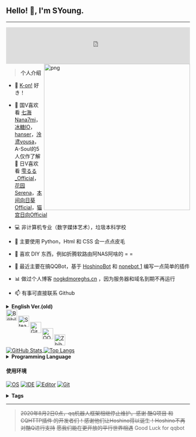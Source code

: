 ## Hello! 👋, I'm SYoung.

<hr>

<html>
<iframe 
        frameborder="no" 
        border="0" 
        marginwidth="0" 
        marginheight="0" 
        width=100% 
        height=100 
        allowfullscreen
        src="https://music.163.com/outchain/player?type=2&id=1446326362&auto=1&height=67"
></iframe>
</html>

<img align="right" src="https://i.loli.net/2021/08/20/Bbtf1cPwZYED5Vg.png" width="400px" alt="png"/>

>**个人介绍**

- 🌱 [K-on!](https://www.bilibili.com/bangumi/play/ss1172/) 好き！

- 👨 国V喜欢看 [七海Nana7mi](https://space.bilibili.com/434334701)，[冰糖IO](https://space.bilibili.com/198297)，[hanser](https://space.bilibili.com/11073)，[泠鸢yousa](https://space.bilibili.com/282994)，A-Soul的5人仅作了解<br>👨 日V喜欢看 [雫るる_Official](https://space.bilibili.com/387636363)，[花园Serena](https://space.bilibili.com/380829248)，[本间向日葵Official](https://space.bilibili.com/403928672)，[猫宫日向Official](https://space.bilibili.com/291296062)

- 💻 非计算机专业（数字媒体艺术），垃圾本科学校

- 🤔 主要使用 Python，Html 和 CSS 会一点点皮毛

- 💬 喜欢 DIY 东西，例如折腾软路由阿NAS阿啥的 =  =

- 👯 最近主要在搞QQBot，基于 [HoshinoBot](https://github.com/Ice-Cirno/HoshinoBot) 和 [nonebot 1]() 编写一点简单的插件

- 📊 做过个人博客 [nogkdmoreghs.cn](http://nogkdmoreghs.cn/wordpress) ，因为服务器和域名到期不再运行

- 📫 有事可直接联系 Github


<details>
    <summary><strong>English Ver.(old)</strong></summary>

- I am a **amateurish** programmer with **poor skills.** (=  =)
- I generally code with **python**, while php is an alternative method to code.
- I prefer developing **Backend**, though Frontend may being able to accept.
- I used to dream of being a painter. But **the reality made me have to learn a technology💻,**
- and I also came into contact with **programming**.


**Talking about Personal Stuffs:**

- 👨‍🏛 I'm currently a student at **trash university**. (cqie)
- 💻 Major is **Digital media art**. (yeah, even not a computer subject=  =)
- 🌱 I'm working on **Web development and Python**.
- 👯 Now I'm currently learning Japanese.
- 💬 If you have any questions, **ask me at will**. (I may not reply timely.)
- 📫 Please contact me via github or email:
- E-mail: hirasawasu@foxmail.com. 

</details>

<a href="https://space.bilibili.com/34763008">
  <img align="left" alt="Bilibili" width="30px" src="https://cdn.jsdelivr.net/npm/simple-icons@5.10.0/icons/bilibili.svg" />
</a><br>
<a href="https://steamcommunity.com/id/hirasawasu/">
  <img align="left" alt="Steam" width="30px" src="https://cdn.jsdelivr.net/npm/simple-icons@5.10.0/icons/steam.svg" />
</a><br>
<a href="https://github.com/yzp-99/">
  <img align="left" alt="Github" width="30px" src="https://cdn.jsdelivr.net/npm/simple-icons@5.10.0/icons/github.svg" />
</a><br>
<a href="http://wpa.qq.com/msgrd?v=3&uin=2279134404&site=qq&menu=yes">
  <img align="left" alt="QQ" width="30px" src="https://cdn.jsdelivr.net/npm/simple-icons@5.10.0/icons/tencentqq.svg" />
</a><br>
<a href="https://www.zhihu.com/people/tu-shan-su-su-su-su-su">
  <img align="left" alt="Zhihu" width="30px" src="https://cdn.jsdelivr.net/npm/simple-icons@5.10.0/icons/zhihu.svg" />
</a>

<br>
</br>

<a href="https://github.com/Soung2279">
  <img align="center" alt="GitHub Stats" src="https://github-readme-stats.vercel.app/api?username=Soung2279&show_icons=true&hide=contribs&bg_color=F7D6E0,EFF7F6,B2F7EF&theme=" />
</a>
<a href="https://github.com/Soung2279">
  <img align="center" alt="Top Langs" src="https://github-readme-stats.vercel.app/api/top-langs/?username=Soung2279&layout=compact&bg_color=F1FAFB,A0E4F1,7EA6F4&theme=" />
</a>


<details>
    <summary><strong>Programming Language</strong></summary>

##### 正在学习 <br>
[![Python](https://img.shields.io/badge/-Python-3e74a2?style=flat-square&logo=Python&logoColor=fff)](https://www.python.org/)   [![Java](https://img.shields.io/badge/-Java-ab7221?style=flat-square&logo=Java&logoColor=fff)](https://www.oracle.com/java/)
##### 计划学习 <br>
[![Golang](https://img.shields.io/badge/-Go-00ADD8?style=flat-square&logo=Go&logoColor=fff)](https://golang.google.cn/) [![JavaScript](https://img.shields.io/badge/-JavaScript-F7DF1E?style=flat-square&logo=JavaScript&logoColor=fff)](https://developer.mozilla.org/zh-CN/docs/Web/JavaScript)   [![HTML](https://img.shields.io/badge/-HTML-FF4500?style=flat-square&logo=Html5&logoColor=fff)](https://developer.mozilla.org/zh-CN/docs/Web/HTML)  [![CSS](https://img.shields.io/badge/-CSS-4682B4?style=flat-square&logo=CSS3&logoColor=fff)](https://developer.mozilla.org/zh-CN/docs/Web/CSS)
<br>

</details>

#### 使用环境

[![OS](https://img.shields.io/badge/Windows10-0078d6?style=flat-square&logo=windows&logoColor=fff)](https://www.microsoft.com/zh-cn/windows)    [![IDE](https://img.shields.io/badge/Visual%20Studio-purple?style=flat-square&logo=visual-studio)](https://visualstudio.microsoft.com/zh-hans/) [![Editor](https://img.shields.io/badge/Visual%20Studio%20Code-blue?style=flat-square&logo=visual-studio-code)](https://code.visualstudio.com/)  [![Git](https://img.shields.io/badge/Git-yellow?style=flat-square&logo=git)](https://git-scm.com/)


<details>
	<summary><strong>Tags</strong></summary>

[![GitHub](https://img.shields.io/badge/Github-Soung2279-6666CC?style=flat-square&logo=github)](https://github.com/Soung2279)
[![Pixiv](https://img.shields.io/badge/Pixiv-@松尧Soung-0099FF?style=flat-square&logo=pixiv)](http://www.pixiv.net/member.php?id=24463430)
[![BiliBili](https://img.shields.io/badge/BiliBili-松尧尧尧尧尧尧-FB7299?style=flat-square&logo=bilibili)](https://space.bilibili.com/34763008)
[![Steam](https://img.shields.io/badge/Steam-电脑玩家文乃-000033?style=flat-square&logo=steam)](https://steamcommunity.com/id/hirasawasu/)
[![Mail](https://img.shields.io/badge/Foxmail-hirasawasu@foxmail.com-458B00?style=flat-square)](mailto:hirasawasu@foxmail.com)
![Visitors](https://jwenjian-visitor-badge-5.glitch.me/badge?page_id=Soung2279.Soung2279.readme)
</details>

<hr>

>~~2020年8月2日0点，qq机器人框架相继停止维护。感谢 酷Q项目 和 CQHTTP插件 的开发者们！感谢他们让Hoshino得以诞生！Hoshino不再对酷Q进行支持~~
>~~愿我们能在更开放的平行世界相遇~~
>Good Luck for qqbot
